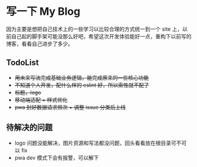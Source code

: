 # 写一下 My Blog

因为主要是想把自己技术上的一些学习以比较合理的方式统一到一个 site 上，以前自己起的脚手架可能没那么好吧，希望这次开发体验能好一点，重构下以前写的博客，看看自己进步了多少。

## TodoList

- ~~用未来写法完成基础业务逻辑，能完成原来的一些核心功能~~
- ~~不知道个人开发，配什么样的 eslint 好，所以索性就不配了~~
- ~~标题，logo~~
- ~~移动端适配 + 样式优化~~
- ~~pwa 封好数据请求频次 + 调整 issue 分类后上线~~

## 待解决的问题

- logo 问题没能解决，图片资源和写法都没问题，回头看看放在根目录可不可以 fix
- pwa dev 模式下会有报警，可以解下
